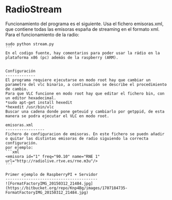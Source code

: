 RadioStream
==========
Funcionamiento del programa es el siguiente. 
Usa el fichero emisoras.xml, que contiene todas las emisoras españa de streaming en el formato xml. 
Para el funcionamiento de la radio:
```shell
sudo python stream.py
´´´
En el codigo fuente, hay comentarios para poder usar la rádio en la plataforma x86 (pc) además de la raspberry (ARM).


Configuración
-------------
El programa requiere ejecutarse en modo root hay que cambiar un parametro del vlc binario, a continuación se describe el procedimiento de cambio.
Para que VLC funcione en modo root hay que editar el fichero bin, con un editor hexadecimal.
*sudo apt-get install hexedit
*hexedit /usr/bin/vlc
Buscar una cadena donde pone geteuid y cambiarlo por getppid, de esta manera se podra ejecutar el VLC en modo root.

emisoras.xml 
-----------------
Fichero de configuracion de emisoras. En este fichero se puedn añadir o quitar las distintas emisoras de radio siguiendo la correcta configuración.
por ejemplo:
```xml
<emisora id="1" freq="90.10" name="RNE 1" url="http://radiolive.rtve.es/rne.m3u"/>
´´´

Primer ejemplo de RaspberryPI + Servidor
----------------------------------------
![FormatFactoryIMG_20150312_21484.jpg](https://bitbucket.org/repo/Knp4Bg/images/1707184735-FormatFactoryIMG_20150312_21484.jpg)